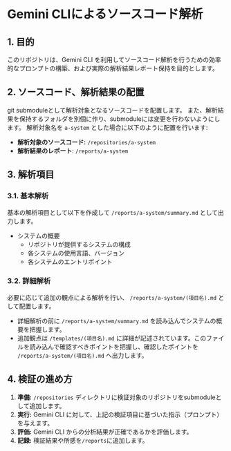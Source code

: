 # Gemini CLIによるソースコード解析

## 1. 目的

このリポジトリは、Gemini CLI を利用してソースコード解析を行うための効率的なプロンプトの構築、および実際の解析結果レポート保持を目的とします。

## 2. ソースコード、解析結果の配置

git submoduleとして解析対象となるソースコードを配置します。
また、解析結果を保持するフォルダを別個に作り、submoduleには変更を行わないようにします。
解析対象名を `a-system` とした場合に以下のように配置を行います:

* **解析対象のソースコード:** `/repositories/a-system`
* **解析結果のレポート**: `/reports/a-system`

## 3. 解析項目

### 3.1. 基本解析

基本の解析項目として以下を作成して `/reports/a-system/summary.md` として出力します。

* システムの概要
    * リポジトリが提供するシステムの構成
    * 各システムの使用言語、バージョン
    * 各システムのエントリポイント

### 3.2. 詳細解析

必要に応じて追加の観点による解析を行い、 `/reports/a-system/(項目名).md` として配置します。

* 詳細解析の前に `/reports/a-system/summary.md` を読み込んでシステムの概要を把握します。
* 追加観点は `/templates/(項目名).md` に詳細が記述されています。このファイルを読み込んで確認すべきポイントを把握し、確認したポイントを `/reports/a-system/(項目名).md` へ出力します。

## 4. 検証の進め方

1.  **準備:** `/repositories` ディレクトリに検証対象のリポジトリをsubmoduleとして追加します。
2.  **実行:** Gemini CLI に対して、上記の検証項目に基づいた指示（プロンプト）を与えます。
3.  **評価:** Gemini CLI からの分析結果が正確であるかを評価します。
4.  **記録:** 検証結果や所感を`/reports`に追加します。
